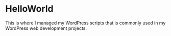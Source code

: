 # HelloWorld
This is where I managed my WordPress scripts that is commonly used in my WordPress web development projects.
